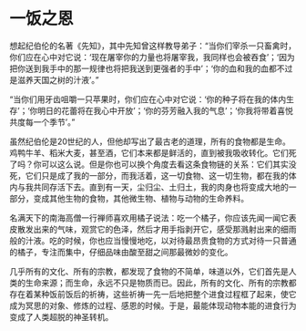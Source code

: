 # 一饭之恩

想起纪伯伦的名著《先知》，其中先知曾这样教导弟子：“当你们宰杀一只畜禽时，你们应在心中对它说：‘现在屠宰你的力量也将屠宰我，我同样也会被吞食’；‘因为把你送到我手中的那一规律也将把我送到更强者的手中’；‘你的血和我的血都不过是滋养天国之树的汁液’。”

“当你们用牙齿咀嚼一只苹果时，你们应在心中对它说：‘你的种子将在我的体内生存’；‘你明日的花蕾将在我心中开放’；‘你的芬芳融入我的气息’；‘你我将带着喜悦共度每一个季节’。”

虽然纪伯伦是20世纪的人，但他却写出了最古老的道理，所有的食物都是生命。鸡鸭牛羊、稻米大麦，甚至酒，它们本来都是鲜活的，直到被我吸收转化。它们死了吗？你可以这么说。但是你也可以换个角度去看这条食物链的关系：它们其实没死，它们只是成了我的一部分，而我活着，这一切食物、这一切生物，都在我的体内与我共同存活下去。直到有一天，尘归尘、土归土，我的肉身也将变成大地的一部分，变成其他生物的食物，其他微生物、植物与动物的生命养料。

名满天下的南海高僧一行禅师喜欢用橘子说法：吃一个橘子，你应该先闻一闻它表皮散发出来的气味，观赏它的色泽，然后才用手指剥开它，感受那溅射出来的细雨般的汁液。吃的时候，你也应当慢慢地吃，以对待最昂贵食物的方式对待一只普通的橘子，专注而集中，仔细品味由酸至甜之间那最微妙的变化。

几乎所有的文化、所有的宗教，都发现了食物的不简单，味道以外，它们首先是人类的生命来源；而生命，永远不只是物质而已。因此，所有的文化、所有的宗教都存在着某种饭前饭后的祈祷，这些祈祷一先一后地把整个进食过程框了起来，使它成为冥思的对象、修炼的过程、感恩的时候。于是，最能体现动物本能的进食行为变成了人类超脱的神圣转机。